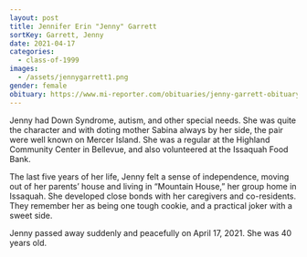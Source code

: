 ```yaml
---
layout: post
title: Jennifer Erin "Jenny" Garrett
sortKey: Garrett, Jenny
date: 2021-04-17
categories:
  - class-of-1999
images:
  - /assets/jennygarrett1.png
gender: female
obituary: https://www.mi-reporter.com/obituaries/jenny-garrett-obituary/
---
```

Jenny had Down Syndrome, autism, and other special needs. She was quite the character and with doting mother Sabina always by her side, the pair were well known on Mercer Island. She was a regular at the Highland Community Center in Bellevue, and also volunteered at the Issaquah Food Bank. 

The last five years of her life, Jenny felt a sense of independence, moving out of her parents’ house and living in “Mountain House,” her group home in Issaquah. She developed close bonds with her caregivers and co-residents. They remember her as being one tough cookie, and a practical joker with a sweet side.

Jenny passed away suddenly and peacefully on April 17, 2021. She was 40 years old.